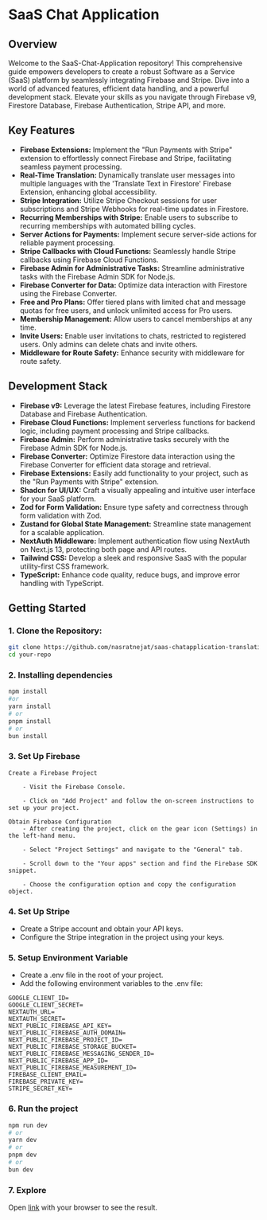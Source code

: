 # SaaS Chat Application

## Overview

Welcome to the SaaS-Chat-Application repository! This comprehensive guide empowers developers to create a robust Software as a Service (SaaS) platform by seamlessly integrating Firebase and Stripe. Dive into a world of advanced features, efficient data handling, and a powerful development stack. Elevate your skills as you navigate through Firebase v9, Firestore Database, Firebase Authentication, Stripe API, and more.

## Key Features

- **Firebase Extensions:** Implement the "Run Payments with Stripe" extension to effortlessly connect Firebase and Stripe, facilitating seamless payment processing.
- **Real-Time Translation:** Dynamically translate user messages into multiple languages with the 'Translate Text in Firestore' Firebase Extension, enhancing global accessibility.
- **Stripe Integration:** Utilize Stripe Checkout sessions for user subscriptions and Stripe Webhooks for real-time updates in Firestore.
- **Recurring Memberships with Stripe:** Enable users to subscribe to recurring memberships with automated billing cycles.
- **Server Actions for Payments:** Implement secure server-side actions for reliable payment processing.
- **Stripe Callbacks with Cloud Functions:** Seamlessly handle Stripe callbacks using Firebase Cloud Functions.
- **Firebase Admin for Administrative Tasks:** Streamline administrative tasks with the Firebase Admin SDK for Node.js.
- **Firebase Converter for Data:** Optimize data interaction with Firestore using the Firebase Converter.
- **Free and Pro Plans:** Offer tiered plans with limited chat and message quotas for free users, and unlock unlimited access for Pro users.
- **Membership Management:** Allow users to cancel memberships at any time.
- **Invite Users:** Enable user invitations to chats, restricted to registered users. Only admins can delete chats and invite others.
- **Middleware for Route Safety:** Enhance security with middleware for route safety.

## Development Stack

- **Firebase v9:** Leverage the latest Firebase features, including Firestore Database and Firebase Authentication.
- **Firebase Cloud Functions:** Implement serverless functions for backend logic, including payment processing and Stripe callbacks.
- **Firebase Admin:** Perform administrative tasks securely with the Firebase Admin SDK for Node.js.
- **Firebase Converter:** Optimize Firestore data interaction using the Firebase Converter for efficient data storage and retrieval.
- **Firebase Extensions:** Easily add functionality to your project, such as the "Run Payments with Stripe" extension.
- **Shadcn for UI/UX:** Craft a visually appealing and intuitive user interface for your SaaS platform.
- **Zod for Form Validation:** Ensure type safety and correctness through form validation with Zod.
- **Zustand for Global State Management:** Streamline state management for a scalable application.
- **NextAuth Middleware:** Implement authentication flow using NextAuth on Next.js 13, protecting both page and API routes.
- **Tailwind CSS:** Develop a sleek and responsive SaaS with the popular utility-first CSS framework.
- **TypeScript:** Enhance code quality, reduce bugs, and improve error handling with TypeScript.

## Getting Started

### 1. Clone the Repository:

```bash
git clone https://github.com/nasratnejat/saas-chatapplication-translation
cd your-repo
```

### 2. Installing dependencies

```bash
npm install
#or
yarn install
# or
pnpm install
# or
bun install
```

### 3. Set Up Firebase

    Create a Firebase Project

        - Visit the Firebase Console.

        - Click on "Add Project" and follow the on-screen instructions to set up your project.

    Obtain Firebase Configuration
        - After creating the project, click on the gear icon (Settings) in the left-hand menu.

        - Select "Project Settings" and navigate to the "General" tab.

        - Scroll down to the "Your apps" section and find the Firebase SDK snippet.

        - Choose the configuration option and copy the configuration object.

### 4. Set Up Stripe

- Create a Stripe account and obtain your API keys.
- Configure the Stripe integration in the project using your keys.

### 5. Setup Environment Variable

- Create a .env file in the root of your project.
- Add the following environment variables to the .env file:

```env
GOOGLE_CLIENT_ID=
GOOGLE_CLIENT_SECRET=
NEXTAUTH_URL=
NEXTAUTH_SECRET=
NEXT_PUBLIC_FIREBASE_API_KEY=
NEXT_PUBLIC_FIREBASE_AUTH_DOMAIN=
NEXT_PUBLIC_FIREBASE_PROJECT_ID=
NEXT_PUBLIC_FIREBASE_STORAGE_BUCKET=
NEXT_PUBLIC_FIREBASE_MESSAGING_SENDER_ID=
NEXT_PUBLIC_FIREBASE_APP_ID=
NEXT_PUBLIC_FIREBASE_MEASUREMENT_ID=
FIREBASE_CLIENT_EMAIL=
FIREBASE_PRIVATE_KEY=
STRIPE_SECRET_KEY=

```

### 6. Run the project

```bash
npm run dev
# or
yarn dev
# or
pnpm dev
# or
bun dev
```

### 7. Explore

Open [link](http://localhost:3000) with your browser to see the result.
